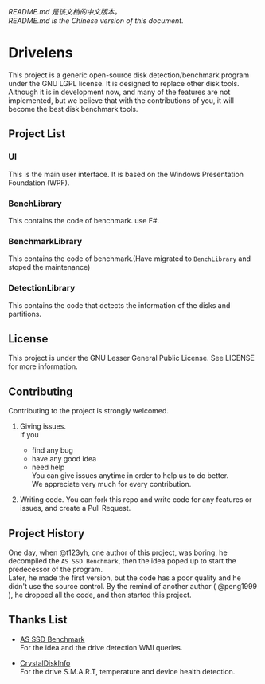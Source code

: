 *README.md 是该文档的中文版本。*  
*README.md is the Chinese version of this document.*  

# Drivelens

This project is a generic open-source disk detection/benchmark program under the GNU LGPL license. It is designed to replace other disk tools.   
Although it is in development now, and many of the features are not implemented, but we believe that with the contributions of you, it will become the best disk benchmark tools.  

## Project List

### UI    
This is the main user interface. It is based on the Windows Presentation Foundation (WPF).

### BenchLibrary
This contains the code of benchmark. use F#.

### BenchmarkLibrary
This contains the code of benchmark.(Have migrated to `BenchLibrary` and stoped the maintenance)  

### DetectionLibrary
This contains the code that detects the information of the disks and partitions.  

## License
This project is under the GNU Lesser General Public License. See LICENSE for more information.

## Contributing
 
Contributing to the project is strongly welcomed.  

1. Giving issues.     
   If you
   - find any bug  
   - have any good idea  
   - need help   
   You can give issues anytime in order to help us to do better.  
   We appreciate very much for every contribution.
  
1. Writing code.
   You can fork this repo and write code for any features or issues, and create a Pull Request.  

## Project History
One day, when @t123yh, one author of this project, was boring, he decompiled the `AS SSD Benchmark`, then the idea poped up to start the predecessor of the program.      
Later, he made the first version, but the code has a poor quality and he didn't use the source control. By the remind of another author ( @peng1999 ), he dropped all the code, and then started this project.  

## Thanks List  
- [AS SSD Benchmark](http://www.alex-is.de/ "Alex Intelligent Software")  
   For the idea and the drive detection WMI queries.  

- [CrystalDiskInfo](http://crystalmark.info/ "Crystal Dew World")  
   For the drive S.M.A.R.T, temperature and device health detection.  

